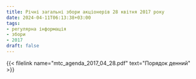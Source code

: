 ```yaml
---
title: Річні загальні збори акціонерів 28 квітня 2017 року
date: 2024-04-11T06:13:38+03:00
tags:
- регулярна інформація
- збори
- 2017
draft: false
---
```


{{< filelink name="mtc_agenda_2017_04_28.pdf" text="Порядок денний" >}}